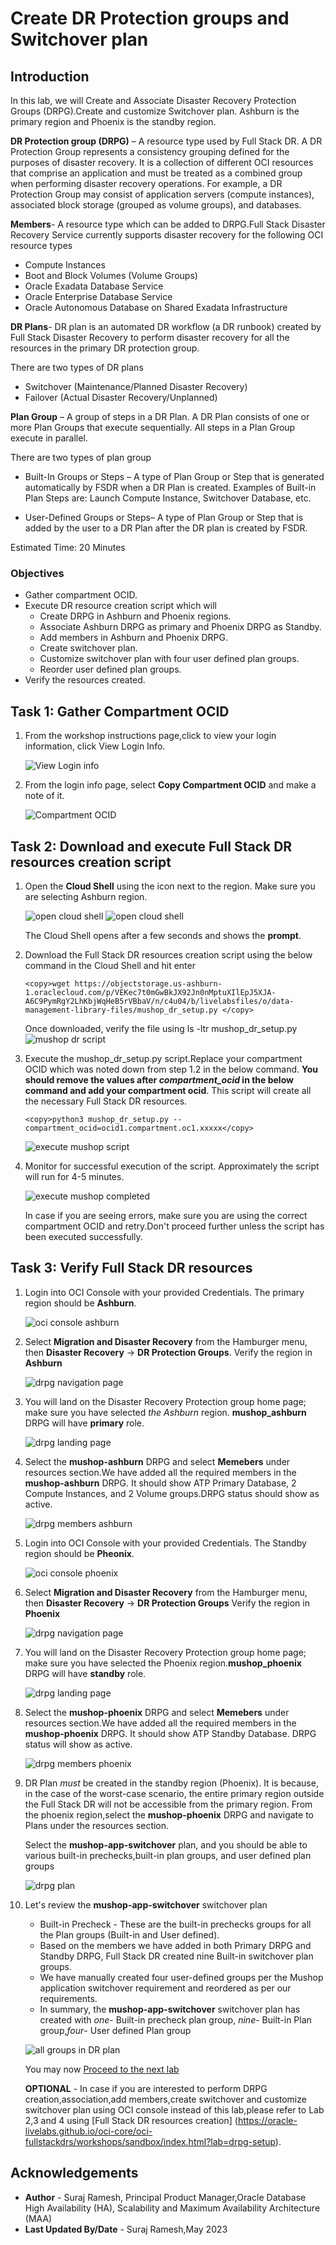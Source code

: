 # Create DR Protection groups and Switchover plan

## Introduction

In this lab, we will Create and Associate Disaster Recovery Protection Groups (DRPG).Create and customize Switchover plan. Ashburn is the primary region and Phoenix is the standby region.

**DR Protection group (DRPG)** – A resource type used by Full Stack DR.  A DR Protection Group represents a consistency grouping defined for the purposes of disaster recovery.  It is a collection of different OCI resources that comprise an application and must be treated as a combined group when performing disaster recovery operations.  For example, a DR Protection Group may consist of application servers (compute instances), associated block storage (grouped as volume groups), and databases.

**Members**- A resource type which can be added to DRPG.Full Stack Disaster Recovery Service currently supports disaster recovery for the following OCI resource types

- Compute Instances
- Boot and Block Volumes (Volume Groups)
- Oracle Exadata Database Service
- Oracle Enterprise Database Service
- Oracle Autonomous Database on Shared Exadata Infrastructure

**DR Plans**- DR plan is an automated DR workflow (a DR runbook) created by Full Stack Disaster Recovery to perform disaster recovery for all the resources in the primary DR protection group. 

There are two types of DR plans

- Switchover (Maintenance/Planned Disaster Recovery)
- Failover (Actual Disaster Recovery/Unplanned)

**Plan Group** – A group of steps in a DR Plan. A DR Plan consists of one or more Plan Groups that execute sequentially. All steps in a Plan Group execute in parallel. 

There are two types of plan group

- Built-In Groups or Steps – A type of Plan Group or Step that is generated automatically by FSDR when a DR Plan is created. Examples of Built-in Plan Steps are: Launch Compute Instance, Switchover Database, etc.

- User-Defined Groups or Steps– A type of Plan Group or Step that is added by the user to a DR Plan after the DR plan is created by FSDR. 

Estimated Time: 20 Minutes

### Objectives

- Gather compartment OCID.
- Execute DR resource creation script which will
    - Create DRPG in Ashburn and Phoenix regions.
    - Associate Ashburn DRPG as primary and Phoenix DRPG as Standby.
    - Add members in Ashburn and Phoenix DRPG.
    - Create switchover plan.
    - Customize switchover plan with four user defined plan groups.
    - Reorder user defined plan groups.
- Verify the resources created.

## Task 1: Gather Compartment OCID

1.  From the workshop instructions page,click to view your login information, click View Login Info. 

    ![View Login info](./images/workshop-login-info.png)

2.  From the login info page, select **Copy Compartment OCID** and make a note of it.

    ![Compartment OCID](./images/copy-compartment-ocid.png)


## Task 2: Download and execute Full Stack DR resources creation script

1. Open the **Cloud Shell** using the icon next to the region.  Make sure you are selecting Ashburn region.

    ![open cloud shell](./images/cloud-shell-new.png)
    ![open cloud shell](./images/cloud-shell-1-new.png)

    The Cloud Shell opens after a few seconds and shows the **prompt**.

2. Download the Full Stack DR resources creation script using the below command in the Cloud Shell and hit enter

    ````
    <copy>wget https://objectstorage.us-ashburn-1.oraclecloud.com/p/VEKec7t0mGwBkJX92Jn0nMptuXIlEpJ5XJA-A6C9PymRgY2LhKbjWqHeB5rVBbaV/n/c4u04/b/livelabsfiles/o/data-management-library-files/mushop_dr_setup.py </copy>
    ````
    Once downloaded, verify the file using 
    ls -ltr mushop\_dr\_setup.py 
    ![mushop dr script](./images/mushop-dr-setup.png)

3. Execute the mushop\_dr\_setup.py script.Replace your compartment OCID which was noted down from step 1.2 in the below command. **You should remove the values after *compartment_ocid* in the below command and add your compartment ocid**. This script will create all the necessary Full Stack DR resources.

    ````
    <copy>python3 mushop_dr_setup.py --compartment_ocid=ocid1.compartment.oc1.xxxxx</copy>
    ````

    ![execute mushop script](./images/mushop-dr-script.png)

4. Monitor for successful execution of the script. Approximately the script will run for 4-5 minutes.

    ![execute mushop completed](./images/mushop-dr-finished.png)

    In case if you are seeing errors, make sure you are using the correct compartment OCID and retry.Don't proceed further unless the script has been executed successfully.

## Task 3: Verify Full Stack DR resources

1. Login into OCI Console with your provided Credentials. The primary region should be **Ashburn**.

    ![oci console ashburn](./images/ashburn-region-new.png)

2. Select **Migration and Disaster Recovery** from the Hamburger menu, then **Disaster Recovery** -> **DR Protection Groups**. Verify the region in **Ashburn**

    ![drpg navigation page](./images/ashburn-drpgpage-new.png)

3. You will land on the Disaster Recovery Protection group home page; make sure you have selected *the Ashburn* region. **mushop_ashburn** DRPG will have **primary** role.

    ![drpg landing page](./images/drpg-status-ashburn-new.png)

4. Select the **mushop-ashburn** DRPG and select **Memebers** under resources section.We have added all the required members in the **mushop-ashburn** DRPG. It should show ATP Primary Database, 2 Compute Instances, and 2 Volume groups.DRPG status should show as active.

    ![drpg members ashburn](./images/ashburn-allmembers-new.png)

5. Login into OCI Console with your provided Credentials. The Standby region should be **Pheonix**.

    ![oci console phoenix](./images/phoenix-region-new.png)

6. Select **Migration and Disaster Recovery** from the Hamburger menu, then **Disaster Recovery** -> **DR Protection Groups** Verify the region in **Phoenix**

    ![drpg navigation page](./images/phoenix-drpgpage-new.png)

7. You will land on the Disaster Recovery Protection group home page; make sure you have selected the Phoenix region.**mushop_phoenix** DRPG will have **standby** role.

    ![drpg landing page](./images/drpg-status-phoenix-new.png)

8. Select the **mushop-phoenix** DRPG and select **Memebers** under resources section.We have added all the required members in the **mushop-phoenix** DRPG. It should show ATP Standby Database. DRPG status will show as active.

    ![drpg members phoenix](./images/phoenix-allmembers-new.png)

9. DR Plan *must* be created in the standby region (Phoenix). It is because, in the case of the worst-case scenario, the entire primary region outside the Full Stack DR will not be accessible from the primary region. From the phoenix region,select the **mushop-phoenix** DRPG and navigate to Plans under the resources section. 

    Select the **mushop-app-switchover** plan, and you should be able to various built-in prechecks,built-in plan groups, and user defined plan groups

    ![drpg plan](./images/phoenix-drplan-created-new.png)

10. Let's review the **mushop-app-switchover** switchover plan 

    -  Built-in Precheck - These are the built-in prechecks groups for all the Plan groups (Built-in and User defined).
    -  Based on the members we have added in both Primary DRPG and Standby DRPG, Full Stack DR created nine Built-in switchover plan groups.
    -  We have manually created four user-defined groups per the Mushop application switchover requirement and reordered as per our requirements.
    -  In summary, the **mushop-app-switchover** switchover plan has created with *one*- Built-in precheck plan group, *nine*- Built-in Plan group,*four*- User defined Plan group

    ![all groups in DR plan](./images/phoenix-all-plangroups-new.png)

    You may now [Proceed to the next lab](#next)

    **OPTIONAL** - In case if you are interested to perform DRPG creation,association,add members,create switchover and customize switchover plan using OCI console instead of this lab,please refer to Lab 2,3 and 4 using [Full Stack DR resources creation] (https://oracle-livelabs.github.io/oci-core/oci-fullstackdrs/workshops/sandbox/index.html?lab=drpg-setup).

## Acknowledgements

- **Author** - Suraj Ramesh, Principal Product Manager,Oracle Database High Availability (HA), Scalability and Maximum Availability Architecture (MAA)
- **Last Updated By/Date** -  Suraj Ramesh,May 2023
